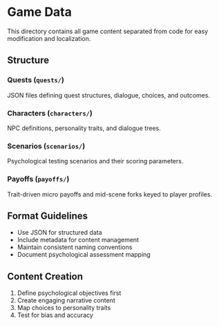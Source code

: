 # Game Data

This directory contains all game content separated from code for easy modification and localization.

## Structure

### Quests (`quests/`)
JSON files defining quest structures, dialogue, choices, and outcomes.

### Characters (`characters/`)
NPC definitions, personality traits, and dialogue trees.

### Scenarios (`scenarios/`)
Psychological testing scenarios and their scoring parameters.

### Payoffs (`payoffs/`)
Trait-driven micro payoffs and mid-scene forks keyed to player profiles.

## Format Guidelines
- Use JSON for structured data
- Include metadata for content management
- Maintain consistent naming conventions
- Document psychological assessment mapping

## Content Creation
1. Define psychological objectives first
2. Create engaging narrative content
3. Map choices to personality traits
4. Test for bias and accuracy
